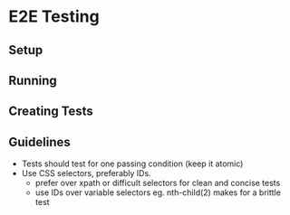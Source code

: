 # E2E Testing

## Setup

## Running

## Creating Tests

## Guidelines

- Tests should test for one passing condition (keep it atomic)
- Use CSS selectors, preferably IDs.
  - prefer over xpath or difficult selectors for clean and concise tests
  - use IDs over variable selectors eg. nth-child(2) makes for a brittle test
